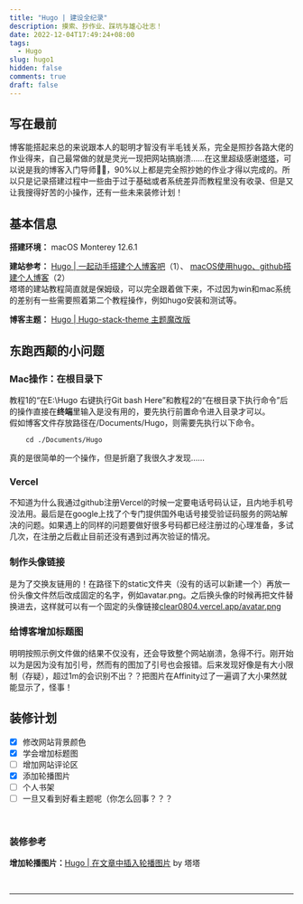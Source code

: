 ```yaml
---
title: "Hugo | 建设全纪录"
description: 摸索、抄作业、踩坑与雄心壮志！
date: 2022-12-04T17:49:24+08:00
tags:
  - Hugo
slug: hugo1
hidden: false
comments: true
draft: false
---
```

## 写在最前
博客能搭起来总的来说跟本人的聪明才智没有半毛钱关系，完全是照抄各路大佬的作业得来，自己最常做的就是灵光一现把网站搞崩溃……在这里超级感谢[塔塔](https://mantyke.icu/)，可以说是我的博客入门导师✊🏻，90%以上都是完全照抄她的作业才得以完成的。所以只是记录搭建过程中一些由于过于基础或者系统差异而教程里没有收录、但是又让我搜得好苦的小操作，还有一些未来装修计划！

## 基本信息
**搭建环境：** macOS Monterey 12.6.1 <br>

**建站参考：** 
[Hugo | 一起动手搭建个人博客吧](https://mantyke.icu/posts/2021/hugo-build-blog/)（1）、
[macOS使用hugo、github搭建个人博客](https://blog.csdn.net/qq_39618959/article/details/118443054)（2）<br>
塔塔的建站教程简直就是保姆级，可以完全跟着做下来，不过因为win和mac系统的差别有一些需要照着第二个教程操作，例如hugo安装和测试等。   

**博客主题：** [Hugo | Hugo-stack-theme 主题魔改版](https://mantyke.icu/posts/2022/stack-theme-mod/)

## 东跑西颠的小问题
### Mac操作：在根目录下
教程1的“在E:\Hugo 右键执行Git bash Here”和教程2的“在根目录下执行命令”后的操作直接在**终端**里输入是没有用的，要先执行前置命令进入目录才可以。  
假如博客文件存放路径在/Documents/Hugo，则需要先执行以下命令。
```
    cd ./Documents/Hugo
```
真的是很简单的一个操作，但是折磨了我很久才发现……

### Vercel
不知道为什么我通过github注册Vercel的时候一定要电话号码认证，且内地手机号没法用。最后是在google上找了个专门提供国外电话号接受验证码服务的网站解决的问题。如果遇上的同样的问题要做好很多号码都已经注册过的心理准备，多试几次，在注册之后截止目前还没有遇到过再次验证的情况。

### 制作头像链接
是为了交换友链用的！在路径下的static文件夹（没有的话可以新建一个）再放一份头像文件然后改成固定的名字，例如avatar.png。之后换头像的时候再把文件替换进去，这样就可以有一个固定的头像链接[clear0804.vercel.app/avatar.png](http://clear0804.vercel.app/avatar.png)

### 给博客增加标题图
明明按照示例文件做的结果不仅没有，还会导致整个网站崩溃，急得不行。刚开始以为是因为没有加引号，然而有的图加了引号也会报错。后来发现好像是有大小限制（存疑），超过1m的会识别不出？？把图片在Affinity过了一遍调了大小果然就能显示了，怪事！


## 装修计划
- [x] 修改网站背景颜色
- [x] 学会增加标题图
- [ ] 增加网站评论区
- [x] 添加轮播图片
- [ ] 个人书架
- [ ] 一旦又看到好看主题呢（你怎么回事？？？
<br>

### 装修参考
**增加轮播图片：**[Hugo | 在文章中插入轮播图片](https://mantyke.icu/posts/2021/cf2cf0fb) by 塔塔

<br>

---
